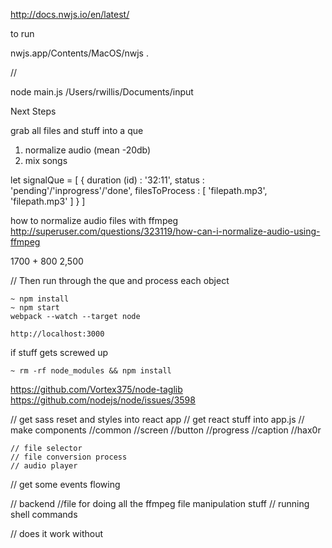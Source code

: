 http://docs.nwjs.io/en/latest/

to run

nwjs.app/Contents/MacOS/nwjs .

//

node main.js
/Users/rwillis/Documents/input


Next Steps

grab all files and stuff into a que

1. normalize audio (mean -20db)
2. mix songs

let signalQue = [
	{
		duration (id) : '32:11',
		status : 'pending'/'inprogress'/'done',
		filesToProcess : [
		'filepath.mp3',
		'filepath.mp3'
		]
	}
]

how to normalize audio files with ffmpeg
http://superuser.com/questions/323119/how-can-i-normalize-audio-using-ffmpeg

1700 + 800
2,500

// Then run through the que and process each object




````
~ npm install
~ npm start
webpack --watch --target node

http://localhost:3000
````

if stuff gets screwed up

````
~ rm -rf node_modules && npm install
````

https://github.com/Vortex375/node-taglib
https://github.com/nodejs/node/issues/3598

// get sass reset and styles into react app
// get react stuff into app.js
// make components
	//common
		//screen
		//button
		//progress
		//caption
		//hax0r

	// file selector
	// file conversion process
	// audio player


// get some events flowing


// backend
	//file for doing all the ffmpeg file manipulation stuff // running shell commands


// does it work without